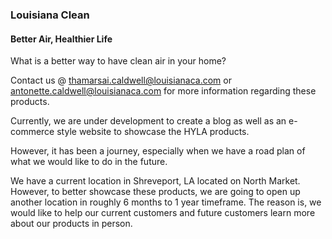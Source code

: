 ### Louisiana Clean
#### Better Air, Healthier Life

What is a better way to have clean air in your home?

Contact us @ thamarsai.caldwell@louisianaca.com or antonette.caldwell@louisianaca.com for more information regarding these products.

Currently, we are under development to create a blog as well as an e-commerce style website to showcase the HYLA products.

However, it has been a journey, especially when we have a road plan of what we would like to do in the future.

We have a current location in Shreveport, LA located on North Market. However, to better showcase these products, we are going to open up another location in roughly 6 months to 1 year timeframe. The reason is, we would like to help our current customers and future customers learn more about our products in person.
